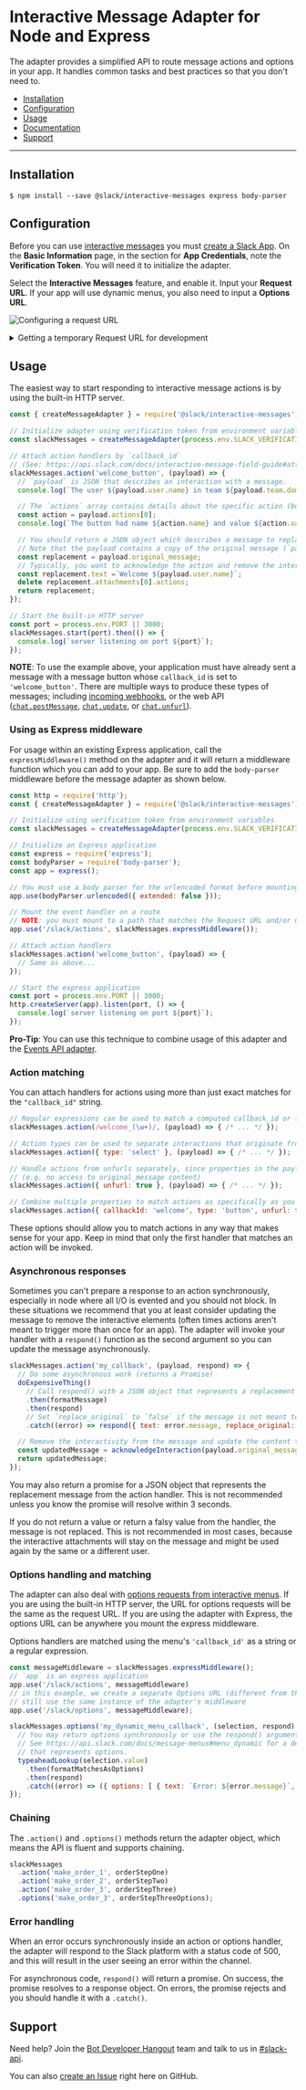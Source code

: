 # Interactive Message Adapter for Node and Express

The adapter provides a simplified API to route message actions and options in your app. It handles
common tasks and best practices so that you don't need to.

*  [Installation](#installation)
*  [Configuration](#configuration)
*  [Usage](#usage)
*  [Documentation](#documentation)
*  [Support](#support)

---

## Installation

```
$ npm install --save @slack/interactive-messages express body-parser
```

## Configuration

Before you can use [interactive messages](https://api.slack.com/interactive-messages) you must
[create a Slack App](https://api.slack.com/apps/new). On the **Basic Information** page, in the section
for **App Credentials**, note the **Verification Token**. You will need it to initialize the adapter.

Select the **Interactive Messages** feature, and enable it. Input your **Request URL**. If your app
will use dynamic menus, you also need to input a **Options URL**.

![Configuring a request URL](support/interactive-messages.gif)

<details>
<summary>Getting a temporary Request URL for development</summary>

If you're just getting started with development, you may not have a publicly accessible URL for
your app. We recommend using a development proxy, such as [ngrok](https://ngrok.com/) or
[localtunnel](https://localtunnel.github.io/www/), to generate a URL that can forward requests to
your local machine. Once you've installed the development proxy of your choice, run it to begin
forwarding requests to a specific port (for example, 3000).

> ngrok: `ngrok http 3000`

> localtunnel: `lt --port 3000`

![Starting a development proxy](support/ngrok.gif)

The output should show you a newly generated URL that you can use (ngrok will actually show you two
and we recommend the one that begins with "https"). Let's call this the base URL (for example,
`https://d9f6dad3.ngrok.io`)

To create the request URL, we add the path where our app listens for message actions onto the end of
the base URL. This will depend on your app, but if you are using the built-in HTTP server, the
path is `/slack/actions`. In this example the request URL would be
`https://d9f6dad3.ngrok.io/slack/actions`.

</details>

## Usage

The easiest way to start responding to interactive message actions is by using the built-in HTTP
server.

```javascript
const { createMessageAdapter } = require('@slack/interactive-messages');

// Initialize adapter using verification token from environment variables
const slackMessages = createMessageAdapter(process.env.SLACK_VERIFICATION_TOKEN);

// Attach action handlers by `callback_id`
// (See: https://api.slack.com/docs/interactive-message-field-guide#attachment_fields)
slackMessages.action('welcome_button', (payload) => {
  // `payload` is JSON that describes an interaction with a message.
  console.log(`The user ${payload.user.name} in team ${payload.team.domain} pressed the welcome button`);

  // The `actions` array contains details about the specific action (button press, menu selection, etc.)
  const action = payload.actions[0];
  console.log(`The button had name ${action.name} and value ${action.value}`);

  // You should return a JSON object which describes a message to replace the original.
  // Note that the payload contains a copy of the original message (`payload.original_message`).
  const replacement = payload.original_message;
  // Typically, you want to acknowledge the action and remove the interactive elements from the message
  const replacement.text =`Welcome ${payload.user.name}`;
  delete replacement.attachments[0].actions;
  return replacement;
});

// Start the built-in HTTP server
const port = process.env.PORT || 3000;
slackMessages.start(port).then(() => {
  console.log(`server listening on port ${port}`);
});
```

**NOTE**: To use the example above, your application must have already sent a message with a message
button whose `callback_id` is set to `'welcome_button'`. There are multiple ways to produce these
types of messages; including [incoming webhooks](https://api.slack.com/incoming-webhooks), or the
web API ([`chat.postMessage`](https://api.slack.com/methods/chat.postMessage),
[`chat.update`](https://api.slack.com/methods/chat.update), or
[`chat.unfurl`](https://api.slack.com/methods/chat.unfurl)).

### Using as Express middleware

For usage within an existing Express application, call the `expressMiddleware()` method on the
adapter and it will return a middleware function which you can add to your app. Be sure to add
the `body-parser` middleware before the message adapter as shown below.

```javascript
const http = require('http');
const { createMessageAdapter } = require('@slack/interactive-messages');

// Initialize using verification token from environment variables
const slackMessages = createMessageAdapter(process.env.SLACK_VERIFICATION_TOKEN);

// Initialize an Express application
const express = require('express');
const bodyParser = require('body-parser');
const app = express();

// You must use a body parser for the urlencoded format before mounting the adapter
app.use(bodyParser.urlencoded({ extended: false }));

// Mount the event handler on a route
// NOTE: you must mount to a path that matches the Request URL and/or Options URL that was configured
app.use('/slack/actions', slackMessages.expressMiddleware());

// Attach action handlers
slackMessages.action('welcome_button', (payload) => {
  // Same as above...
});

// Start the express application
const port = process.env.PORT || 3000;
http.createServer(app).listen(port, () => {
  console.log(`server listening on port ${port}`);
});
```

**Pro-Tip**: You can use this technique to combine usage of this adapter and the
[Events API adapter](https://github.com/slackapi/node-slack-events-api).

### Action matching

You can attach handlers for actions using more than just exact matches for the `"callback_id"` string.

```javascript
// Regular expressions can be used to match a computed callback_id or family of callback_id's
slackMessages.action(/welcome_(\w+)/, (payload) => { /* ... */ });

// Action types can be used to separate interactions that originate from buttons or menus
slackMessages.action({ type: 'select' }, (payload) => { /* ... */ });

// Handle actions from unfurls separately, since properties in the payload can differ
// (e.g. no access to original_message content)
slackMessages.action({ unfurl: true }, (payload) => { /* ... */ });

// Combine multiple properties to match actions as specifically as you desire
slackMessages.action({ callbackId: 'welcome', type: 'button', unfurl: false }, (p) => { /* ... */ });
```

These options should allow you to match actions in any way that makes sense for your app. Keep in
mind that only the first handler that matches an action will be invoked.

### Asynchronous responses

Sometimes you can't prepare a response to an action synchronously, especially in node where all I/O
is evented and you should not block. In these situations we recommend that you at least consider
updating the message to remove the interactive elements (often times actions aren't meant to trigger
more than once for an app). The adapter will invoke your handler with a `respond()` function as the
second argument so you can update the message asynchronously.

```javascript
slackMessages.action('my_callback', (payload, respond) => {
  // Do some asynchronous work (returns a Promise)
  doExpensiveThing()
    // Call respond() with a JSON object that represents a replacement message
    .then(formatMessage)
    .then(respond)
    // Set `replace_original` to `false` if the message is not meant to replace the original.
    .catch((error) => respond({ text: error.message, replace_original: false }));

  // Remove the interactivity from the message and update the content to acknowledge the interaction
  const updatedMessage = acknowledgeInteraction(payload.original_message);
  return updatedMessage;
});
```

You may also return a promise for a JSON object that represents the replacement message from the
action handler. This is not recommended unless you know the promise will resolve within 3 seconds.

If you do not return a value or return a falsy value from the handler, the message is not replaced.
This is not recommended in most cases, because the interactive attachments will stay on the message
and might be used again by the same or a different user.

### Options handling and matching

The adapter can also deal with
[options requests from interactive menus](https://api.slack.com/docs/message-menus#menu_dynamic).
If you are using the built-in HTTP server, the URL for options requests will be the same as the
request URL. If you are using the adapter with Express, the options URL can be anywhere you mount
the express middleware.

Options handlers are matched using the menu's `'callback_id'` as a string or a regular expression.

```javascript
const messageMiddleware = slackMessages.expressMiddleware();
// `app` is an express application
app.use('/slack/actions', messageMiddleware)
// in this example, we create a separate Options URL (different from the above Request URL) and
// still use the same instance of the adapter's middleware
app.use('/slack/options', messageMiddleware);

slackMessages.options('my_dynamic_menu_callback', (selection, respond) => {
  // You may return options synchronously or use the respond() argument to send them asynchronously
  // See https://api.slack.com/docs/message-menus#menu_dynamic for a description of a JSON object
  // that represents options.
  typeaheadLookup(selection.value)
    .then(formatMatchesAsOptions)
    .then(respond)
    .catch((error) => ({ options: [ { text: `Error: ${error.message}`, value: 'error' } ] }));
});
```

### Chaining

The `.action()` and `.options()` methods return the adapter object, which means the API is fluent
and supports chaining.

```javascript
slackMessages
  .action('make_order_1', orderStepOne)
  .action('make_order_2', orderStepTwo)
  .action('make_order_3', orderStepThree)
  .options('make_order_3', orderStepThreeOptions);
```

### Error handling

When an error occurs synchronously inside an action or options handler, the adapter will respond
to the Slack platform with a status code of 500, and this will result in the user seeing an error
within the channel.

For asynchronous code, `respond()` will return a promise. On success, the promise resolves to a
response object. On errors, the promise rejects and you should handle it with a `.catch()`.

## Support

Need help? Join the [Bot Developer Hangout](https://community.botkit.ai/) team and talk to us in
[#slack-api](https://dev4slack.slack.com/messages/slack-api/).

You can also [create an Issue](https://github.com/slackapi/node-slack-events-api/issues/new)
right here on GitHub.
